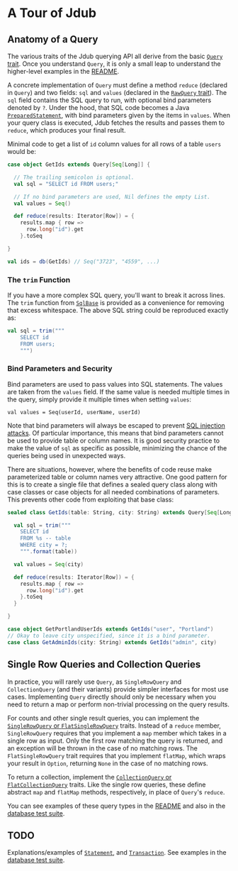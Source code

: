 # A Tour of Jdub

## Anatomy of a Query
The various traits of the Jdub querying API all derive from the basic [`Query` trait](src/main/scala/com/simple/jdub/Query.scala). Once you understand `Query`, it is only a small leap to understand the higher-level examples in the [README](README.md).

A concrete implementation of `Query` must define a method `reduce` (declared in `Query`) and two fields: `sql` and `values` (declared in the [`RawQuery` trait](src/main/scala/com/simple/jdub/RawQuery.scala)). The `sql` field contains the SQL query to run, with optional bind parameters denoted by `?`. Under the hood, that SQL code becomes a Java [`PreparedStatement`](http://docs.oracle.com/javase/tutorial/jdbc/basics/prepared.html), with bind parameters given by the items in `values`. When your query class is executed, Jdub fetches the results and passes them to `reduce`, which produces your final result.

Minimal code to get a list of `id` column values for all rows of a table `users` would be:
```scala
case object GetIds extends Query[Seq[Long]] {

  // The trailing semicolon is optional.
  val sql = "SELECT id FROM users;"

  // If no bind parameters are used, Nil defines the empty List.
  val values = Seq()

  def reduce(results: Iterator[Row]) = {
    results.map { row =>
      row.long("id").get
    }.toSeq

}

val ids = db(GetIds) // Seq("3723", "4559", ...)
```

### The `trim` Function
If you have a more complex SQL query, you'll want to break it across lines. The `trim` function from [`SqlBase`](src/main/scala/com/simple/jdub/SqlBase.scala) is provided as a convenience for removing that excess whitespace. The above SQL string could be reproduced exactly as:
```scala
val sql = trim("""
    SELECT id
    FROM users;
    """)
```

### Bind Parameters and Security
Bind parameters are used to pass values into SQL statements. The values are taken from the `values` field. If the same value is needed multiple times in the query, simply provide it multiple times when setting `values`:

    val values = Seq(userId, userName, userId)

Note that bind parameters will always be escaped to prevent [SQL injection attacks](http://en.wikipedia.org/wiki/SQL_injection). Of particular importance, this means that bind parameters cannot be used to provide table or column names. It is good security practice to make the value of `sql` as specific as possible, minimizing the chance of the queries being used in unexpected ways.

There are situations, however, where the benefits of code reuse make parameterized table or column names very attractive. One good pattern for this is to create a single file that defines a sealed query class along with case classes or case objects for all needed combinations of parameters. This prevents other code from exploiting that base class:
```scala
sealed class GetIds(table: String, city: String) extends Query[Seq[Long]] {

  val sql = trim("""
    SELECT id
    FROM %s -- table
    WHERE city = ?;
    """.format(table))

  val values = Seq(city)

  def reduce(results: Iterator[Row]) = {
    results.map { row =>
      row.long("id").get
    }.toSeq
  }

}

case object GetPortlandUserIds extends GetIds("user", "Portland")
// Okay to leave city unspecified, since it is a bind parameter.
case class GetAdminIds(city: String) extends GetIds("admin", city)
```

## Single Row Queries and Collection Queries
In practice, you will rarely use `Query`, as `SingleRowQuery` and `CollectionQuery` (and their variants) provide simpler interfaces for most use cases. Implementing `Query` directly should only be necessary when you need to return a map or perform non-trivial processing on the query results.

For counts and other single result queries, you can implement the [`SingleRowQuery` or `FlatSingleRowQuery`](src/main/scala/com/simple/jdub/SingleRowQuery.scala) traits. Instead of a `reduce` member, `SingleRowQuery` requires that you implement a `map` member which takes in a single row as input. Only the first row matching the query is returned, and an exception will be thrown in the case of no matching rows. The `FlatSingleRowQuery` trait requires that you implement `flatMap`, which wraps your result in `Option`, returning `None` in the case of no matching rows.

To return a collection, implement the [`CollectionQuery` or `FlatCollectionQuery`](src/main/scala/com/simple/jdub/SingleRowQuery.scala) traits. Like the single row queries, these define abstract `map` and `flatMap` methods, respectively, in place of `Query`'s `reduce`.

You can see examples of these query types in the [README](README.md) and also in the [database test suite](src/test/scala/com/simple/jdub/tests/DatabaseSpec.scala).

## **TODO**
Explanations/examples of [`Statement`](src/main/scala/com/simple/jdub/Statement.scala), and [`Transaction`](src/main/scala/com/simple/jdub/Transaction.scala). See examples in the [database test suite](src/test/scala/com/simple/jdub/tests/DatabaseSpec.scala).
